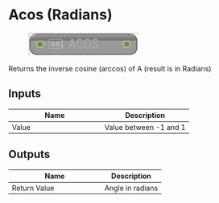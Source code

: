 # Acos (Radians)

<div align="left" data-full-width="false">

<figure><img src="../../../../.gitbook/assets/Acos_(Radians).png" alt=""><figcaption></figcaption></figure>

</div>

Returns the inverse cosine (arccos) of A (result is in Radians)

## Inputs

<table><thead><tr><th width="170">Name</th><th>Description</th></tr></thead><tbody><tr><td>Value</td><td>Value between -1 and 1</td></tr></tbody></table>

## Outputs

<table><thead><tr><th width="170">Name</th><th>Description</th></tr></thead><tbody><tr><td>Return Value</td><td>Angle in radians</td></tr></tbody></table>
